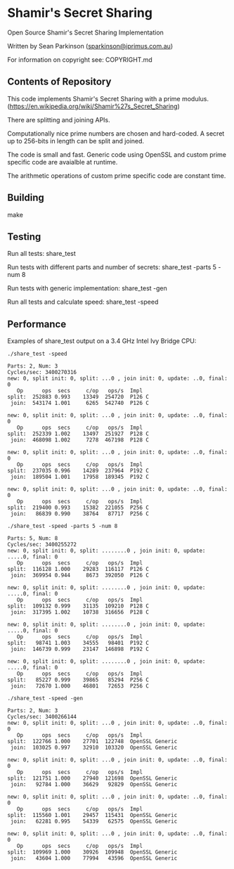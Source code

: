 Shamir's Secret Sharing
=======================

Open Source Shamir's Secret Sharing Implementation

Written by Sean Parkinson (sparkinson@iprimus.com.au)

For information on copyright see: COPYRIGHT.md

Contents of Repository
----------------------

This code implements Shamir's Secret Sharing with a prime modulus.
(https://en.wikipedia.org/wiki/Shamir%27s_Secret_Sharing)

There are splitting and joining APIs.

Computationally nice prime numbers are chosen and hard-coded.
A secret up to 256-bits in length can be split and joined.

The code is small and fast.
Generic code using OpenSSL and custom prime specific code are avaialble at
runtime.

The arithmetic operations of custom prime specific code are constant time.

Building
--------

make

Testing
-------

Run all tests: share_test

Run tests with different parts and number of secrets: share_test -parts 5 -num 8

Run tests with generic implementation: share_test -gen

Run all tests and calculate speed: share_test -speed

Performance
-----------

Examples of share_test output on a 3.4 GHz Intel Ivy Bridge CPU:

```
./share_test -speed

Parts: 2, Num: 3
Cycles/sec: 3400270316
new: 0, split init: 0, split: ...0 , join init: 0, update: ..0, final: 0
   Op      ops  secs     c/op   ops/s  Impl
split:  252883 0.993    13349  254720  P126 C
 join:  543174 1.001     6265  542740  P126 C

new: 0, split init: 0, split: ...0 , join init: 0, update: ..0, final: 0
   Op      ops  secs     c/op   ops/s  Impl
split:  252339 1.002    13497  251927  P128 C
 join:  468098 1.002     7278  467198  P128 C

new: 0, split init: 0, split: ...0 , join init: 0, update: ..0, final: 0
   Op      ops  secs     c/op   ops/s  Impl
split:  237035 0.996    14289  237964  P192 C
 join:  189504 1.001    17958  189345  P192 C

new: 0, split init: 0, split: ...0 , join init: 0, update: ..0, final: 0
   Op      ops  secs     c/op   ops/s  Impl
split:  219400 0.993    15382  221055  P256 C
 join:   86839 0.990    38764   87717  P256 C

```

```
./share_test -speed -parts 5 -num 8

Parts: 5, Num: 8
Cycles/sec: 3400255272
new: 0, split init: 0, split: ........0 , join init: 0, update: .....0, final: 0
   Op      ops  secs     c/op   ops/s  Impl
split:  116128 1.000    29283  116117  P126 C
 join:  369954 0.944     8673  392050  P126 C

new: 0, split init: 0, split: ........0 , join init: 0, update: .....0, final: 0
   Op      ops  secs     c/op   ops/s  Impl
split:  109132 0.999    31135  109210  P128 C
 join:  317395 1.002    10738  316656  P128 C

new: 0, split init: 0, split: ........0 , join init: 0, update: .....0, final: 0
   Op      ops  secs     c/op   ops/s  Impl
split:   98741 1.003    34555   98401  P192 C
 join:  146739 0.999    23147  146898  P192 C

new: 0, split init: 0, split: ........0 , join init: 0, update: .....0, final: 0
   Op      ops  secs     c/op   ops/s  Impl
split:   85227 0.999    39865   85294  P256 C
 join:   72670 1.000    46801   72653  P256 C

```

```
./share_test -speed -gen

Parts: 2, Num: 3
Cycles/sec: 3400266144
new: 0, split init: 0, split: ...0 , join init: 0, update: ..0, final: 0
   Op      ops  secs     c/op   ops/s  Impl
split:  122766 1.000    27701  122748  OpenSSL Generic
 join:  103025 0.997    32910  103320  OpenSSL Generic

new: 0, split init: 0, split: ...0 , join init: 0, update: ..0, final: 0
   Op      ops  secs     c/op   ops/s  Impl
split:  121751 1.000    27940  121698  OpenSSL Generic
 join:   92784 1.000    36629   92829  OpenSSL Generic

new: 0, split init: 0, split: ...0 , join init: 0, update: ..0, final: 0
   Op      ops  secs     c/op   ops/s  Impl
split:  115560 1.001    29457  115431  OpenSSL Generic
 join:   62281 0.995    54339   62575  OpenSSL Generic

new: 0, split init: 0, split: ...0 , join init: 0, update: ..0, final: 0
   Op      ops  secs     c/op   ops/s  Impl
split:  109969 1.000    30926  109948  OpenSSL Generic
 join:   43604 1.000    77994   43596  OpenSSL Generic

```

